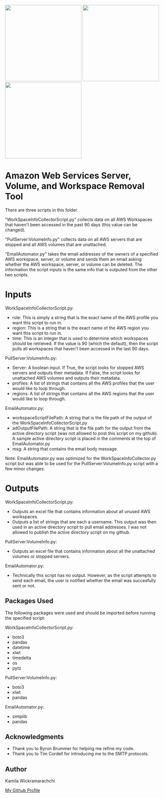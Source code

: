 <p float="left">
  <img src="https://upload.wikimedia.org/wikipedia/commons/1/1d/AmazonWebservices_Logo.svg" width="250" />
  <img src="https://imgix.datadoghq.com/img/about/presskit/logo-h/logo_horizontal_white.png" width="250" /> 
  <img src="https://www.tanium.com/uploads/Tanium-Logo-FullColor-Positive.jpg" width="250" />
</p>

# Amazon Web Services Server, Volume, and Workspace Removal Tool

There are three scripts in this folder.

"WorkSpaceInfoCollectorScript.py" collects data on all AWS Workspaces that haven't been accessed in the past 90 days (this value can be changed).

"PullServer:VolumeInfo.py" collects data on all AWS servers that are stopped and all AWS volumes that are unattached.

"EmailAutomator.py" takes the email addresses of the owners of a specified AWS workspace, server, or volume and sends them an email asking whether the AWS workspace, server, or volume can be deleted. The information the script inputs is the same info that is outputed from the other two scripts.

# Inputs

WorkSpaceInfoCollectorScript.py:

* role: This is simply a string that is the exact name of the AWS profile you want this script to run in.
* region: This is a string that is the exact name of the AWS region you want this script to run in.
* time: This is an integer that is used to determine which workspaces should be retrieved. If the value is 90 (which the default), then the script pulls all workspaces that haven't been accessed in the last 90 days.

PullServer:VolumeInfo.py:

* Server: A boolean input. If True, the script looks for stopped AWS servers and outputs their metadata. If False, the script looks for unattached AWS volumes and outputs their metadata.
* profiles: A list of strings that contains all the AWS profiles that the user would like to loop through.
* regions: A list of strings that contains all the AWS regions that the user would like to loop through.

EmailAutomator.py:

* workspaceScriptFilePath: A string that is the file path of the output of the WorkSpaceInfoCollectorScript.py
* adOutputFilePath: A string that is the file path for the output from the active directory script (was not allowed to post this script on my github). A sample active directory script is placed in the comments at the top of EmailAutomator.py
* msg: A string that contains the email body message.

Note: EmailAutomator.py was optimized for the WorkSpaceInfoCollector.py script but was able to be used for the PullServer:VolumeInfo.py script with a few minor changes.
  
# Outputs  
   
WorkSpaceInfoCollectorScript.py:

* Outputs an excel file that contains information about all unused AWS workspaces.
* Outputs a list of strings that are each a username. This output was then used in an active directory script to pull email addresses. I was not allowed to publish the active directory script on my github.

PullServer:VolumeInfo.py:

* Outputs an excel file that contains information about all the unattached volumes or stopped servers.

EmailAutomator.py:

* Technically this script has no output. However, as the script attempts to send each email, the user is notified whether the email was succesfully sent or not.

## Packages Used

The following packages were used and should be imported before running the specified script:

WorkSpaceInfoCollectorScript.py:

* boto3
* pandas
* datetime
* xlwt
* timedelta
* os
* pytz

PullServer:VolumeInfo.py:

* boto3
* xlwt
* pandas

EmailAutomator.py:

* smtplib
* pandas

## Acknowledgments

* Thank you to Byron Brummer for helping me refine my code.
* Thank you to Tim Cordell for introducing me to the SMTP protocols.

## Author

Kamila Wickramarachchi 

[My Github Profile](https://github.com/lakith7)
